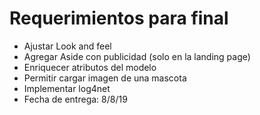 # Requerimientos para final
- Ajustar Look and feel
- Agregar Aside con publicidad (solo en la landing page)
- Enriquecer atributos del modelo
- Permitir cargar imagen de una mascota
- Implementar log4net
- Fecha de entrega: 8/8/19


